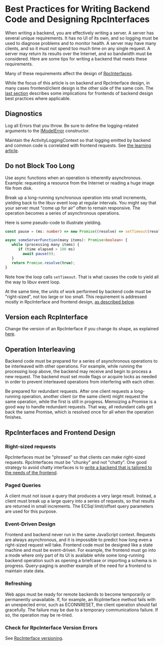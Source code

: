 # Best Practices for Writing Backend Code and Designing RpcInterfaces

When writing a backend, you are effectively writing a server. A server has several unique requirements. It has no UI of its own, and so logging must be used to diagnose problems and to monitor health. A server may have many clients, and so it must not spend too much time on any single request. A server may return its results over the Internet, and so bandwidth must be considered. Here are some tips for writing a backend that meets these requirements.

Many of these requirements affect the design of [RpcInterfaces](../RpcInterface.md).

While the focus of this article is on backend and RpcInterface design, in many cases frontend/client design is the other side of the same coin. The [last section](#rpcinterfaces-and-frontend-design)  describes some implications for frontends of backend design best practices where applicable.

## Diagnostics

Log all Errors that you throw. Be sure to define the logging-related arguments to the [IModelError]($common) constructor.

Maintain the ActivityLoggingContext so that logging emitted by backend and common code is correlated with frontend requests. See [the learning article](./ManagingActivityLoggingContext.md).

## Do not Block Too Long

Use async functions when an operation is inherently asynchronous. Example: requesting a resource from the Internet or reading a huge image file from disk.

Break up a long-running synchronous operation into small increments, yielding back to the libuv event loop at regular intervals. You might say that your server must "come up for air" often to remain responsive. The operation becomes a series of asynchronous operations.

Here is some pseudo-code to illustrate yielding.
``` ts
const pause = (ms: number) => new Promise((resolve) => setTimeout(resolve, ms));

async someServerFunction(many items): Promise<boolean> {
   while (processing many items) {
      if (time elapsed > 100 ms)
        await pause(0);
   }
   return Promise.resolve(true);
}
```

Note how the loop calls `setTimeout`. That is what causes the code to yield all the way to libuv event loop.

At the same time, the units of work performed by backend code must be "right-sized", not too large or too small. This requirement is addressed mostly in RpcInterface and frontend design, [as described below](#rpcinterfaces-and-frontend-design).

## Version each RcpInterface

Change the version of an RpcInterface if you change its shape, as explained [here](../RpcInterface.md#rpcinterface-versioning).

## Operation Interleaving

Backend code must be prepared for a series of asynchronous operations to be interleaved with other operations. For example, while running the processing loop above, the backend may receive and begin to process a new request. The backend must set mode flags or acquire locks as needed in order to prevent interleaved operations from interfering with each other.

Be prepared for redundant requests. After one client requests a long-running operation, another client (or the same client) might request the same operation, while the first is still in progress. Memoizing a Promise is a good way to handle redundant requests. That way, all redundant calls get back the same Promise, which is resolved once for all when the operation finishes.

## RpcInterfaces and Frontend Design

### Right-sized requests

RpcInterfaces must be "phrased" so that clients can make right-sized requests. RpcInterfaces must be "chunky" and not "chatty". One good strategy to avoid chatty interfaces is to [write a backend that is tailored to the needs of the frontend](../AppTailoring.md#backends-for-frontends).

### Paged Queries

A client must not issue a query that produces a very large result. Instead, a client must break up a large query into a series of requests, so that results are returned in small increments. The ECSql limit/offset query parameters are used for this purpose.

### Event-Driven Design

Frontend and backend never run in the same JavaScript context. Requests are always asynchronous, and it is impossible to predict how long even a right-sized request will take. Frontend code must be designed like a state machine and must be event-driven. For example, the frontend must go into a mode where only part of its UI is available while some long-running backend operation such as opening a briefcase or importing a schema is in progress. Query-paging is another example of the need for a frontend to maintain state data.

### Refreshing

Web apps must be ready for remote backends to become temporarily or permanently unavailable. If, for example, an RcpInterface method fails with an unexpected error, such as ECONNRESET, the client operation should fail gracefully. The failure may be due to a temporary communications failure. If so, the operation may be re-tried.

<!-- TODO: What if the orchestractor must re-start the backend? Does the client have to acquire a new IModelConnection? -->

### Check for RpcInterface Version Errors

See [RpcInterface versioning](../RpcInterface.md#rpcinterface-versioning).

<!-- TODO: Need more on when this can happen and what to do about it. -->
